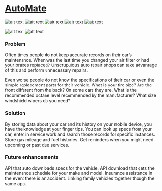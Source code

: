 # [AutoMate](https://www.google.com)
![alt text](https://img.shields.io/badge/uses-Node-brightgreen.svg) ![alt text](https://img.shields.io/badge/uses-MySql-brightgreen.svg) ![alt text](https://img.shields.io/badge/uses-Express-brightgreen.svg) ![alt text](https://img.shields.io/badge/uses-Axios-brightgreen.svg) ![alt text](https://img.shields.io/badge/uses-bcrypt-brightgreen.svg) 

![alt text](https://img.shields.io/badge/uses-Handlebars-blue.svg)  ![alt text](https://img.shields.io/badge/uses-Bootstrap-blue.svg) 

### Problem

Often times people do not keep accurate records on their car’s maintenance. When was the last time you changed your air filter or had your brakes replaced? Unscrupulous auto repair shops can take advantage of this and perform unnecessary repairs.

Even worse people do not know the specifications of their car or even the simple replacement parts for their vehicle. What is your tire size? Are the front different from the back? On some cars they are. What is the recommended octane level recommended by the manufacturer? What size windshield wipers do you need?


### Solution
By storing data about your car and its history on your mobile device,  you have the knowledge at your finger tips. You can look up specs from your car, enter in service work and search those records for specific instances. Store gas mileage and fuel histories. Get reminders when you might need upcoming or past due services.


### Future enhancements
API that auto downloads specs for the vehicle. API download that gets the maintenance schedule for your make and model. Insurance assistance in the event there is an accident. Linking family vehicles together though the same app.
